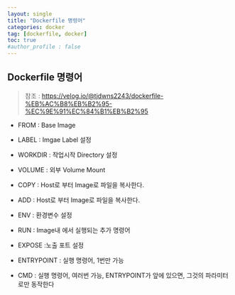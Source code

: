 ```yaml
---
layout: single
title: "Dockerfile 명령어"
categories: docker
tag: [dockerfile, docker]
toc: true
#author_profile : false
---
```


## Dockerfile 명령어

> 참조 : https://velog.io/@tjdwns2243/dockerfile-%EB%AC%B8%EB%B2%95-%EC%9E%91%EC%84%B1%EB%B2%95

* FROM : Base Image

* LABEL : Imgae Label 설정

* WORKDIR : 작업시작 Directory 설정

* VOLUME : 외부 Volume Mount

* COPY : Host로 부터 Image로 파일을 복사한다.

* ADD  : Host로 부터 Image로 파일을 복사한다.

* ENV : 환경변수 설정

* RUN : Image내 에서 실행되는 추가 명령어

* EXPOSE :노출 포트 설정

* ENTRYPOINT : 실행 명령어, 1번만 가능

* CMD : 실행 명령어, 여러번 가능, ENTRYPOINT가 앞에 있으면, 그것의 파라미터로만 동작한다
